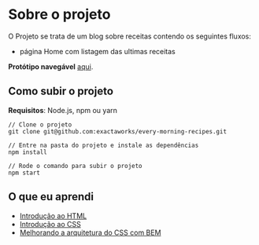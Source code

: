 # Sobre o projeto

O Projeto se trata de um blog sobre receitas contendo os seguintes fluxos:

- página Home com listagem das ultimas receitas

**Protótipo navegável** [aqui](https://www.figma.com/proto/T3vlgyOti5USfctkyOHQl9/Every-Morning-Recipes?node-id=1%3A2&scaling=min-zoom&page-id=0%3A1).

## Como subir o projeto

**Requisitos**: Node.js, npm ou yarn

```
// Clone o projeto
git clone git@github.com:exactaworks/every-morning-recipes.git

// Entre na pasta do projeto e instale as dependências
npm install

// Rode o comando para subir o projeto
npm start
```

## O que eu aprendi

- [Introdução ao HTML](./learning/INTRO_TO_HTML.md)
- [Introdução ao CSS](./learning/INTRO_TO_CSS.md)
- [Melhorando a arquitetura do CSS com BEM](./learning/BEM_CSS_METHODOLOGY.md)
